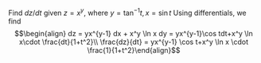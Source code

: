 Find $dz/dt$ given $z=x^y$, where $y=\tan^{-1} t,x = \sin t$ 
Using differentials, we find 
$$\begin{align} dz = yx^{y-1} dx + x^y \ln x dy = yx^{y-1}\cos tdt+x^y \ln x\cdot \frac{dt}{1+t^2}\\ \frac{dz}{dt} = yx^{y-1} \cos t+x^y \ln x \cdot \frac{1}{1+t^2}\end{align}$$